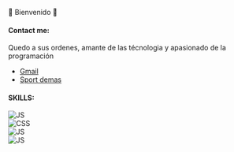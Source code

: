🌱 Bienvenido 👋

<!--
**Raprt08/raprt08** is a ✨ _special_ ✨ repository because its `README.md` (this file) appears on your GitHub profile.

Here are some ideas to get you started:

- 🔭 I’m currently working on ...
- 🌱 I’m currently learning ...
- 👯 I’m looking to collaborate on ...
- 🤔 I’m looking for help with ...
- 💬 Ask me about ...
- 📫 How to reach me: ...
- 😄 Pronouns: ...
- ⚡ Fun fact: ...
-->
#### Contact me:

  Quedo a sus ordenes, amante de las técnologia y apasionado de la programación

- [Gmail](https://gmail.com.mx)
- [Sport demas](https://google.com.mx)

#### SKILLS:

![JS](https://img.shields.io/badge/JavaScrpt-FF5733?style=for-the-badge&logo=appveyor&query=<//data/subdata>&color=CDF322&labelColor=FF5733)</br>
![CSS](https://img.shields.io/badge/CSS-0095D5?style=for-the-badge&logo=appveyor&query=<//data/subdata>&color=white&labelColor=101010)</br>
![JS](https://img.shields.io/badge/JavaScrpt-0095D5?style=for-the-badge&logo=appveyor&query=<//data/subdata>&color=white&labelColor=101010)</br>
![JS](https://img.shields.io/badge/JavaScrpt-0095D5?style=for-the-badge&logo=appveyor&query=<//data/subdata>&color=white&labelColor=101010)

